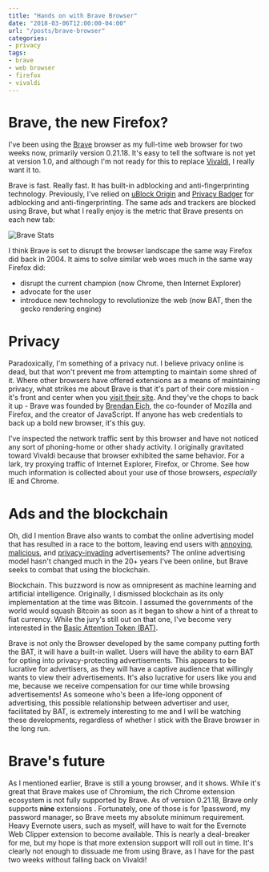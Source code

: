 ```yaml
---
title: "Hands on with Brave Browser"
date: "2018-03-06T12:00:00-04:00"
url: "/posts/brave-browser"
categories:
- privacy
tags:
- brave
- web browser
- firefox
- vivaldi
---
```

# Brave, the new Firefox?

I've been using the [Brave](https://www.brave.com) browser as my full-time web
browser for two weeks now, primarily version 0.21.18. It's easy to tell the
software is not yet at version 1.0, and although I'm not ready for this to
replace [Vivaldi](https://vivaldi.com), I really want it to.

Brave is fast. Really fast. It has built-in adblocking and anti-fingerprinting
technology. Previously, I've relied on [uBlock
Origin](https://github.com/gorhill/uBlock/) and [Privacy
Badger](https://www.eff.org/privacybadger) for adblocking and
anti-fingerprinting. The same ads and trackers are blocked using Brave, but what
I really enjoy is the metric that Brave presents on each new tab:

![Brave Stats](/images/2018/03-06-1.png)

I think Brave is set to disrupt the browser landscape the same way Firefox did
back in 2004. It aims to solve similar web woes much in the same way Firefox
did:

* disrupt the current champion (now Chrome, then Internet Explorer)
* advocate for the user
* introduce new technology to revolutionize the web (now BAT, then the gecko
  rendering engine)

# Privacy

Paradoxically, I'm something of a privacy nut. I believe privacy online is dead,
but that won't prevent me from attempting to maintain some shred of it. Where
other browsers have offered extensions as a means of maintaining privacy, what
strikes me about Brave is that it's part of their core mission - it's front and
center when you [visit their site](https://www.brave.com). And they've the chops
to back it up - Brave was founded by [Brendan Eich](https://brendaneich.com/),
the co-founder of Mozilla and Firefox, and the creator of JavaScript. If anyone
has web credentials to back up a bold new browser, it's this guy.

I've inspected the network traffic sent by this browser and have not noticed any
sort of phoning-home or other shady activity. I originally gravitated toward
Vivaldi because that browser exhibited the same behavior. For a lark, try
proxying traffic of Internet Explorer, Firefox, or Chrome. See how much
information is collected about your use of those browsers, *especially* IE and
Chrome.

# Ads and the blockchain

Oh, did I mention Brave also wants to combat the online advertising model that
has resulted in a race to the bottom, leaving end users with
[annoying](https://www.pcworld.com/article/139613/article.html),
[malicious](https://en.wikipedia.org/wiki/Malvertising), and
[privacy-invading](https://mashable.com/2017/10/19/online-ads-track-location-surveillance/#px7tAaTL6mqR)
advertisements? The online advertising model hasn't changed much in the 20+
years I've been online, but Brave seeks to combat that using the blockchain.

Blockchain. This buzzword is now as omnipresent as machine learning and
artificial intelligence. Originally, I dismissed blockchain as its only
implementation at the time was Bitcoin. I assumed the governments of the world
would squash Bitcoin as soon as it began to show a hint of a threat to fiat
currency. While the jury's still out on that one, I've become very interested in
the [Basic Attention Token (BAT)](https://basicattentiontoken.org/).

Brave is not only the Browser developed by the same company putting forth the
BAT, it will have a built-in wallet. Users will have the ability to earn BAT for
opting into privacy-protecting advertisements. This appears to be lucrative for
advertisers, as they will have a captive audience that willingly wants to view
their advertisements. It's also lucrative for users like you and me, because we
receive compensation for our time while browsing advertisements! As someone who's
been a life-long opponent of advertising, this possible relationship between
advertiser and user, facilitated by BAT, is extremely interesting to me and I
will be watching these developments, regardless of whether I stick with the
Brave browser in the long run.

# Brave's future

As I mentioned earlier, Brave is still a young browser, and it shows.  While
it's great that Brave makes use of Chromium, the rich Chrome extension ecosystem
is not fully supported by Brave. As of version 0.21.18, Brave only supports
**nine** extensions . Fortunately, one of those is for 1password, my password
manager, so Brave meets my absolute minimum requirement.  Heavy Evernote users,
such as myself, will have to wait for the Evernote Web Clipper extension to
become available. This is nearly a deal-breaker for me, but my hope is that more
extension support will roll out in time. It's clearly not enough to dissuade me
from using Brave, as I have for the past two weeks without falling back on
Vivaldi!
